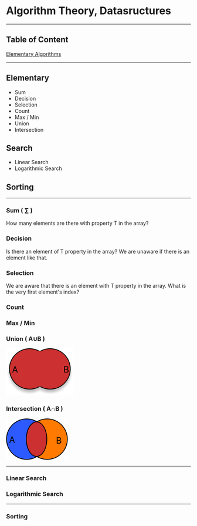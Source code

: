 # Algorithm Theory, Datasructures

---

## Table of Content
[Elementary Algorithms](#elementary-algorithms)

---

## Elementary
- Sum
- Decision
- Selection
- Count
- Max / Min
- Union
- Intersection

## Search
- Linear Search
- Logarithmic Search

## Sorting

---

### Sum ( ∑ )
How many elements are there with property T in the array?

### Decision
Is there an element of T property in the array?
We are unaware if there is an element like that.

### Selection
We are aware that there is an element with T property in the array.
What is the very first element's index?

### Count

### Max / Min

### Union ( A∪B )
![](assets/img/union.png)

### Intersection ( A∩B )
![](assets/img/intersection.png)

---

### Linear Search

### Logarithmic Search

---

### Sorting


